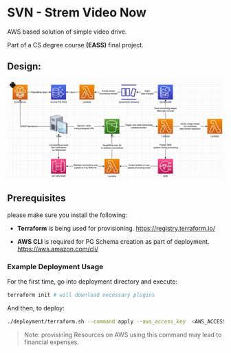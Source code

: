 # SVN - Strem Video Now

AWS based solution of simple video drive.

Part of a CS degree course <strong>(EASS)</strong> final project.

## Design:

![Architecture Diagram](./assets/architecture_diagram.jpg)

## Prerequisites

please make sure you install the following:

- <strong>Terraform</strong> is being used for provisioning.
https://registry.terraform.io/

- <strong>AWS CLI</strong> is required for PG Schema creation as part of deployment.
https://aws.amazon.com/cli/

### Example Deployment Usage

For the first time, go into deployment directory and execute:
```sh
terraform init # will download necessary plugins
```

And then, to deploy:

```sh
./deployment/terraform.sh --command apply --aws_access_key  <AWS_ACCESS_KEY> --aws_secret_key <AWS_SECRET_KEY>
```

> Note: provisining Resources on AWS using this command may lead to financial expenses.

